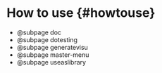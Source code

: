# How to use {#howtouse}
- @subpage doc
- @subpage dotesting
- @subpage generatevisu
- @subpage master-menu
- @subpage useaslibrary
